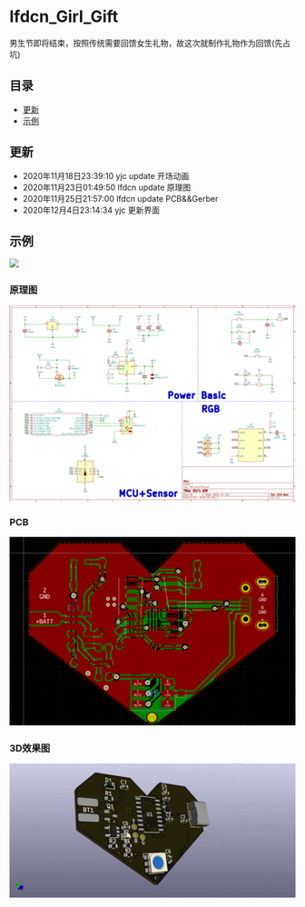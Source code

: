 # lfdcn_Girl_Gift

男生节即将结束，按照传统需要回馈女生礼物，故这次就制作礼物作为回馈(先占坑)

## 目录

- [更新](#更新)
- [示例](#示例)

## 更新

- 2020年11月18日23:39:10 yjc update 开场动画
- 2020年11月23日01:49:50 lfdcn update 原理图
- 2020年11月25日21:57:00 lfdcn update PCB&&Gerber
- 2020年12月4日23:14:34 yjc 更新界面

## 示例

![](img/togif2.gif)

### 原理图

![image-20201123015911141](https://raw.githubusercontent.com/lfdcn/Image/master/Typoraimage-20201123015911141.png)

### PCB

![image-20201126184943710](https://raw.githubusercontent.com/lfdcn/Image/master/Typoraimage-20201126184943710.png)

### 3D效果图

![image-20201126185026717](https://raw.githubusercontent.com/lfdcn/Image/master/Typoraimage-20201126185026717.png)


